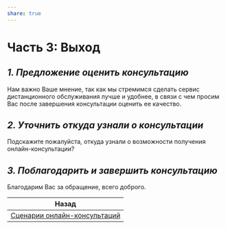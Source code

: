 ```yaml
---  
share: true  
---  
```

  
# Часть 3: Выход  
  
## *1. Предложение оценить консультацию*  
Нам важно Ваше мнение, так как мы стремимся сделать сервис дистанционного обслуживания лучше и удобнее, в связи с чем просим Вас после завершения консультации оценить ее качество.  
## *2. Уточнить откуда узнали о консультации*  
Подскажите пожалуйста, откуда узнали о возможности получения онлайн-консультации?  
## *3. Поблагодарить и завершить консультацию*  
Благодарим Вас за обращение, всего доброго.  
  
| Назад                                                           |  
| --------------------------------------------------------------- |  
| [Сценарии онлайн-консультаций](../%D0%A1%D1%86%D0%B5%D0%BD%D0%B0%D1%80%D0%B8%D0%B8_%D0%BE%D0%BD%D0%BB%D0%B0%D0%B9%D0%BD-%D0%BA%D0%BE%D0%BD%D1%81%D1%83%D0%BB%D1%8C%D1%82%D0%B0%D1%86%D0%B8%D0%B9.md#) |  
